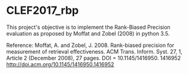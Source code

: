 # CLEF2017_rbp
This project's objective is to implement the Rank-Biased Precision evaluation as proposed by Moffat and Zobel (2008) in python 3.5. 

Reference:
Moffat, A. and Zobel, J. 2008. Rank-biased precision for measurement of retrieval effectiveness. ACM Trans. Inform. Syst. 27, 1, Article 2 (December 2008), 27 pages. DOI = 10.1145/1416950.
1416952 http://doi.acm.org/10.1145/1416950.1416952
